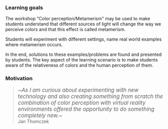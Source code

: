 ### Learning goals

The workshop "Color perception/Metamerism" may be used to make students understand that different sources of light will change the way we perceive colors and that this effect is called metamerism.

Students will experiment with different settings, name real world examples where metamerism occurs.

In the end, solutions to these examples/problems are found and presented by students. The key aspect of the learning scenario is to make students aware of the relativeness of colors and the human perception of them.

### Motivation

> <big>~*As I am curious about experimenting with new technology and also creating something from scratch the combination of color perception with virtual reality environments offered the opportunity to do something completely new.*~</big>
<br>Jan Thomczek
